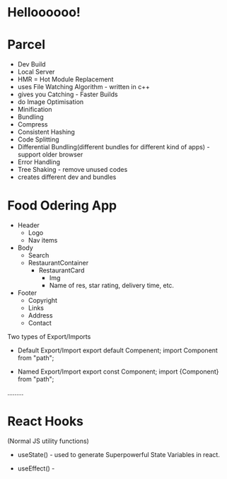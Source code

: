 # Helloooooo!


# Parcel
- Dev Build
- Local Server
- HMR = Hot Module Replacement 
- uses File Watching Algorithm - written in c++
- gives you Catching - Faster Builds
- do Image Optimisation
- Minification 
- Bundling
- Compress
- Consistent Hashing
- Code Splitting
- Differential Bundling(different bundles for  different kind of apps) - support older browser
- Error Handling
- Tree Shaking - remove unused codes
- creates different dev and bundles


# Food Odering App
* Header
    - Logo 
    - Nav items
* Body 
    - Search
    - RestaurantContainer
        - RestaurantCard
            - Img
            - Name of res, star rating, delivery     time, etc.
* Footer
    - Copyright
    - Links
    - Address
    - Contact


Two types of Export/Imports

- Default Export/Import
export default Compenent;
import Component from "path";


- Named Export/Import
export const Component;
import {Component} from "path";


.........
# React Hooks
(Normal JS utility functions)
- useState() - used to generate Superpowerful State Variables in react.

- useEffect() - 